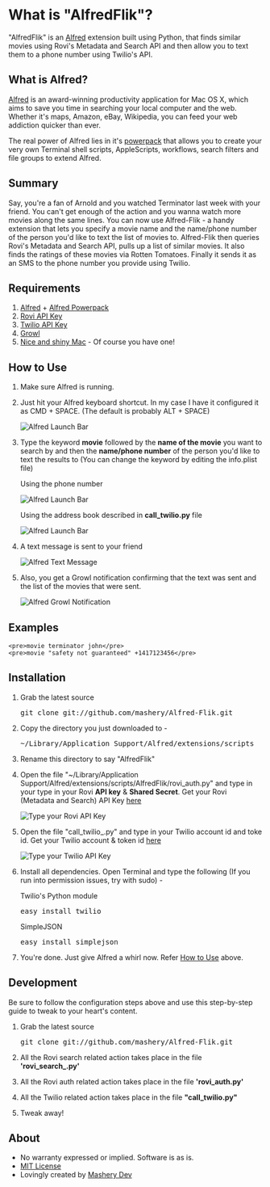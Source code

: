 # What is "AlfredFlik"?
 
"AlfredFlik" is an [Alfred](http://www.alfredapp.com/) extension built using Python, that finds similar movies using Rovi's Metadata and Search API and then allow you to text them to a phone number using Twilio's API.

## What is Alfred?
[Alfred](http://alfredapp.com) is an award-winning productivity application for Mac OS X, which aims to save you time in searching your local computer and the web. Whether it's maps, Amazon, eBay, Wikipedia, you can feed your web addiction quicker than ever.

The real power of Alfred lies in it's [powerpack](http://www.alfredapp.com/powerpack/) that allows you to create your very own Terminal shell scripts, AppleScripts, workflows, search filters and file groups to extend Alfred.

## Summary

Say, you're a fan of Arnold and you watched Terminator last week with your friend. You can't get enough of the action and you wanna watch more movies along the same lines. You can now use Alfred-Flik - a handy extension that lets you specify a movie name and the name/phone number of the person you'd like to text the list of movies to. Alfred-Flik then queries Rovi's Metadata and Search API, pulls up a list of similar movies. It also finds the ratings of these movies via Rotten Tomatoes. Finally it sends it as an SMS to the phone number you provide using Twilio. 

## Requirements

1. [Alfred](http://www.alfredapp.com/) + [Alfred Powerpack](http://www.alfredapp.com/powerpack/)
2. [Rovi API Key](http://developer.rovicorp.com)
3. [Twilio API Key](http://twilio.com)
4. [Growl](http://growl.info)
5. [Nice and shiny Mac](http://www.youtube.com/results?search_query=get+a+mac) - Of course you have one!


## How to Use

1. Make sure Alfred is running. 

2. Just hit your Alfred keyboard shortcut. In my case I have it configured it as CMD + SPACE. (The default is probably ALT + SPACE)

	![Alfred Launch Bar](https://github.com/mashery/Alfred-Flik/raw/master/images/alfred_launch_bar.png)

3. Type the keyword **movie** followed by the **name of the movie** you want to search by and then the **name/phone number** of the person you'd like to text the results to (You can change the keyword by editing the info.plist file)	
	
	Using the phone number
	
	![Alfred Launch Bar](https://github.com/mashery/Alfred-Flik/raw/master/images/alfred_launch_bar_fill_1.png)	
	
	Using the address book described in **call_twilio.py** file
	
	![Alfred Launch Bar](https://github.com/mashery/Alfred-Flik/raw/master/images/alfred_launch_bar_fill_2.png)	

4. A text message is sent to your friend 

	![Alfred Text Message](https://github.com/mashery/Alfred-Flik/raw/master/images/text_message.png)
	
5. Also, you get a Growl notification confirming that the text was sent and the list of the movies that were sent.

	![Alfred Growl Notification](https://github.com/mashery/Alfred-Flik/raw/master/images/alfred_growl.png)


## Examples ##
	<pre>movie terminator john</pre>
	<pre>movie "safety not guaranteed" +1417123456</pre>

## Installation

	
1. Grab the latest source
	<pre>git clone git://github.com/mashery/Alfred-Flik.git</pre>

2. Copy the directory you just downloaded to -
	<pre>~/Library/Application Support/Alfred/extensions/scripts</pre>

3. Rename this directory to say "AlfredFlik"	

4. Open the file "~/Library/Application Support/Alfred/extensions/scripts/AlfredFlik/rovi_auth.py" and type in your type in your Rovi **API key** & **Shared Secret**. Get your Rovi (Metadata and Search) API Key [here](http://developer.rovicorp.com)

	![Type your Rovi API Key](https://github.com/mashery/Alfred-Flik/raw/master/images/rovi_api_key.png)
5. Open the file "call\_twilio\_.py" and type in your Twilio account id and toke id. Get your Twilio account & token id [here](http://twilio.com)

	![Type your Twilio API Key](https://github.com/mashery/Alfred-Flik/raw/master/images/twilio_api_key.png)
6. Install all dependencies. Open Terminal and type the following (If you run into permission issues, try with sudo) -

	Twilio's Python module
	
	<pre>easy_install twilio</pre> 
	
	SimpleJSON
	<pre>easy_install simplejson</pre> 

7. You're done. Just give Alfred a whirl now. Refer [How to Use](#how-to-use) above.	


## Development

Be sure to follow the configuration steps above and use this step-by-step guide to tweak to your heart's content.

1. Grab the latest source
	<pre>git clone git://github.com/mashery/Alfred-Flik.git</pre>

2. All the Rovi search related action takes place in the file **'rovi\_search\_.py'**

3. All the Rovi auth related action takes place in the file **'rovi_auth.py'**

4. All the Twilio related action takes place in the file **"call_twilio.py"**

5. Tweak away!


## About 

* No warranty expressed or implied.  Software is as is.
* [MIT License](http://www.opensource.org/licenses/mit-license.html)
* Lovingly created by [Mashery Dev](http://dev.mashery.com)